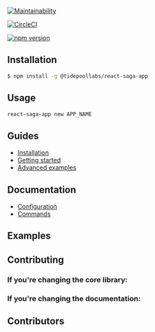 
[![Maintainability](https://api.codeclimate.com/v1/badges/4b299f3b2ce07b4056ba/maintainability)](https://codeclimate.com/github/abgaryanharutyun/create-react-saga-app/maintainability)

[![CircleCI](https://circleci.com/gh/abgaryanharutyun/create-react-saga-app/tree/master.svg?style=svg)](https://circleci.com/gh/abgaryanharutyun/create-react-saga-app/tree/master)

[![npm version](https://badge.fury.io/js/%40tidepoollabs%2Freact-saga-app.svg)](https://badge.fury.io/js/%40tidepoollabs%2Freact-saga-app)
## Installation

```bash
$ npm install -g @tidepoollabs/react-saga-app
```

## Usage

```bash
react-saga-app new APP_NAME
```

## Guides

- [Installation](#)
- [Getting started](#)
- [Advanced examples](#)

## Documentation

- [Configuration](#)
- [Commands](#)

## Examples

## Contributing

### If you're changing the core library:


### If you're changing the documentation:


## Contributors


